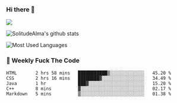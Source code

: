 ### Hi there 👋

<p>
  <a href="https://count.getloli.com/"><img src="https://count.getloli.com/get/@:solitudealma"></a>
</p>

![SolitudeAlma's github stats](https://github-readme-stats.vercel.app/api?username=solitudealma&show_icons=true&theme=radical)

![Most Used Languages](https://github-readme-stats.vercel.app/api/top-langs/?username=solitudealma&layout=compact&hide_border=true&theme=dark)
<!-- ![visitors](https://visitor-badge.glitch.me/badge?page_id=solitudealma.solitudealma.id) -->


### :dart: Weekly Fuck The Code

<!--START_SECTION:waka-->
```text
HTML       2 hrs 58 mins   ███████████▒░░░░░░░░░░░░░   45.20 % 
CSS        2 hrs 16 mins   ████████▓░░░░░░░░░░░░░░░░   34.49 % 
Java       1 hr            ███▓░░░░░░░░░░░░░░░░░░░░░   15.20 % 
C++        8 mins          ▓░░░░░░░░░░░░░░░░░░░░░░░░   02.17 % 
Markdown   5 mins          ▒░░░░░░░░░░░░░░░░░░░░░░░░   01.38 % 
```
<!--END_SECTION:waka-->
